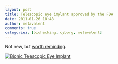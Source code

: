 ```yaml
---
layout: post
title: Telescopic eye implant approved by the FDA
date: 2011-01-26 18:48
author: metavalent
comments: true
categories: [biohacking, cyborg, metavalent]
---
```

Not new, but <a href="https://www.engadget.com/2010/07/08/telescopic-eye-implant-approved-by-the-fda/" target="_blank">worth reminding</a>.

<a href="https://www.engadget.com/2010/07/08/telescopic-eye-implant-approved-by-the-fda/" target="_blank"><img src="https://metavalent.com/assets/images/bionic.telescopic.eye.jpg" alt="Bionic Telescopic Eye Implant" /></a>
